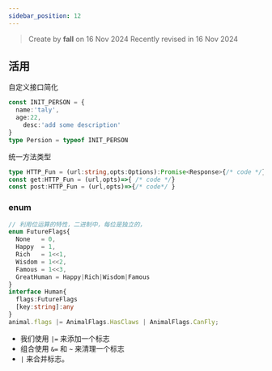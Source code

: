 ```yaml
---
sidebar_position: 12
---
```


> Create by **fall** on 16 Nov 2024
> Recently revised in 16 Nov 2024



## 活用

自定义接口简化

```ts
const INIT_PERSON = {
  name:'taly',
  age:22,
	desc:'add some description'
}
type Persion = typeof INIT_PERSON
```

统一方法类型

```ts
type HTTP_Fun = (url:string,opts:Options):Promise<Response>{/* code */}
const get:HTTP_Fun = (url,opts)=>{ /* code */}
const post:HTTP_Fun = (url,opts)=>{/* code*/ }
```

### enum

```ts
// 利用位运算的特性，二进制中，每位是独立的，
enum FutureFlags{
  None   = 0,
  Happy  = 1,
  Rich   = 1<<1,
  Wisdom = 1<<2,
  Famous = 1<<3,
  GreatHuman = Happy|Rich|Wisdom|Famous
}
interface Human{
  flags:FutureFlags
  [key:string]:any
}
animal.flags |= AnimalFlags.HasClaws | AnimalFlags.CanFly;
```

- 我们使用 `|=` 来添加一个标志
- 组合使用 `&=` 和 `~` 来清理一个标志
- `|` 来合并标志。
